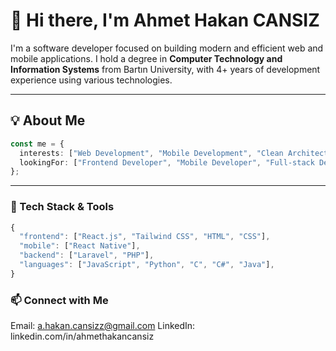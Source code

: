 # 👋 Hi there, I'm Ahmet Hakan CANSIZ

I'm a software developer focused on building modern and efficient web and mobile applications. I hold a degree in **Computer Technology and Information Systems** from Bartın University, with 4+ years of development experience using various technologies.

---

## 💡 About Me

```ts
const me = {
  interests: ["Web Development", "Mobile Development", "Clean Architecture", "UI/UX"],
  lookingFor: ["Frontend Developer", "Mobile Developer", "Full-stack Developer"]
};
```
---

### 🔧 Tech Stack & Tools
```ts
{
  "frontend": ["React.js", "Tailwind CSS", "HTML", "CSS"],
  "mobile": ["React Native"],
  "backend": ["Laravel", "PHP"],
  "languages": ["JavaScript", "Python", "C", "C#", "Java"],
}
```
### 📫 Connect with Me
Email: a.hakan.cansizz@gmail.com
LinkedIn: linkedin.com/in/ahmethakancansiz
